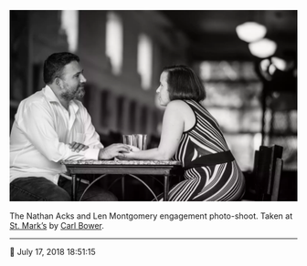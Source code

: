 ![Nathan and Len sitting in the back of St. Mark’s](assets/fc3330cbc5022ddc90a0be8c42a4049a.webp)

The Nathan Acks and Len Montgomery engagement photo-shoot. Taken at [St. Mark’s](http://www.stmarkscoffeehouse.com/) by [Carl Bower](http://carlbowerphotos.com/).

- - - -

📅 July 17, 2018 18:51:15
